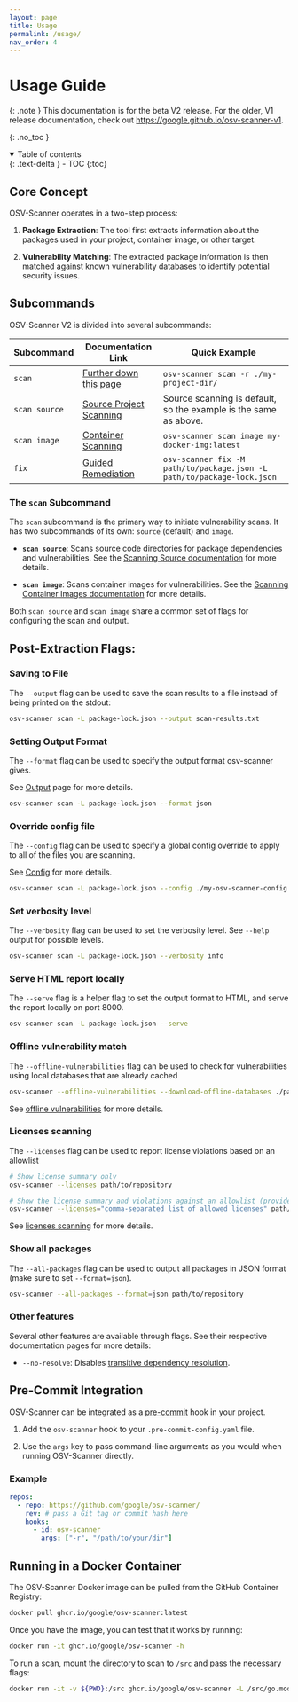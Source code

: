 ```yaml
---
layout: page
title: Usage
permalink: /usage/
nav_order: 4
---
```


# Usage Guide

{: .note }
This documentation is for the beta V2 release. For the older, V1 release documentation, check out <https://google.github.io/osv-scanner-v1>.

{: .no_toc }

<details open markdown="block">
  <summary>
    Table of contents
  </summary>
  {: .text-delta }
- TOC
{:toc}
</details>

## Core Concept

OSV-Scanner operates in a two-step process:

1. **Package Extraction**: The tool first extracts information about the packages used in your project, container image, or other target.

2. **Vulnerability Matching**: The extracted package information is then matched against known vulnerability databases to identify potential security issues.

## Subcommands

OSV-Scanner V2 is divided into several subcommands:

| Subcommand    | Documentation Link                                   | Quick Example                                                          |
| ------------- | ---------------------------------------------------- | ---------------------------------------------------------------------- |
| `scan`        | [Further down this page](./usage.md#scan-subcommand) | `osv-scanner scan -r ./my-project-dir/`                                |
| `scan source` | [Source Project Scanning]()                          | Source scanning is default, so the example is the same as above.       |
| `scan image`  | [Container Scanning](./container-image-scanning.md)  | `osv-scanner scan image my-docker-img:latest`                          |
| `fix`         | [Guided Remediation](./guided-remediation.md)        | `osv-scanner fix -M path/to/package.json -L path/to/package-lock.json` |

### The `scan` Subcommand

The `scan` subcommand is the primary way to initiate vulnerability scans. It has two subcommands of its own: `source` (default) and `image`.

- **`scan source`**: Scans source code directories for package dependencies and vulnerabilities. See the [Scanning Source documentation](./scan-source.md) for more details.

- **`scan image`**: Scans container images for vulnerabilities. See the [Scanning Container Images documentation](./scan-image.md) for more details.

Both `scan source` and `scan image` share a common set of flags for configuring the scan and output.

## Post-Extraction Flags:

### Saving to File

The `--output` flag can be used to save the scan results to a file instead of being printed on the stdout:

```bash
osv-scanner scan -L package-lock.json --output scan-results.txt
```

### Setting Output Format

The `--format` flag can be used to specify the output format osv-scanner gives.

See [Output](./output.md) page for more details.

```bash
osv-scanner scan -L package-lock.json --format json
```

### Override config file

The `--config` flag can be used to specify a global config override to apply to all of the files you are scanning.

See [Config](./configuration.md) for more details.

```bash
osv-scanner scan -L package-lock.json --config ./my-osv-scanner-config.toml
```

### Set verbosity level

The `--verbosity` flag can be used to set the verbosity level. See `--help` output for possible levels.

```bash
osv-scanner scan -L package-lock.json --verbosity info
```

### Serve HTML report locally

The `--serve` flag is a helper flag to set the output format to HTML, and serve the report locally on port 8000.

```bash
osv-scanner scan -L package-lock.json --serve
```

### Offline vulnerability match

The `--offline-vulnerabilities` flag can be used to check for vulnerabilities using local databases that are already cached

```bash
osv-scanner --offline-vulnerabilities --download-offline-databases ./path/to/your/dir
```

See [offline vulnerabilities](./offline-mode.md) for more details.

### Licenses scanning

The `--licenses` flag can be used to report license violations based on an allowlist

```bash
# Show license summary only
osv-scanner --licenses path/to/repository

# Show the license summary and violations against an allowlist (provide the list after the = sign):
osv-scanner --licenses="comma-separated list of allowed licenses" path/to/directory
```

See [licenses scanning](./license-scanning.md) for more details.

### Show all packages

The `--all-packages` flag can be used to output all packages in JSON format (make sure to set `--format=json`).

```bash
osv-scanner --all-packages --format=json path/to/repository
```

### Other features

Several other features are available through flags. See their respective documentation pages for more details:

- `--no-resolve`: Disables [transitive dependency resolution](./supported_languages_and_lockfiles.md).

## Pre-Commit Integration

OSV-Scanner can be integrated as a [pre-commit](https://pre-commit.com) hook in your project.

1.  Add the `osv-scanner` hook to your `.pre-commit-config.yaml` file.

2.  Use the `args` key to pass command-line arguments as you would when running OSV-Scanner directly.

### Example

```yaml
repos:
  - repo: https://github.com/google/osv-scanner/
    rev: # pass a Git tag or commit hash here
    hooks:
      - id: osv-scanner
        args: ["-r", "/path/to/your/dir"]
```

## Running in a Docker Container

The OSV-Scanner Docker image can be pulled from the GitHub Container Registry:

```bash
docker pull ghcr.io/google/osv-scanner:latest
```

Once you have the image, you can test that it works by running:

```bash
docker run -it ghcr.io/google/osv-scanner -h
```

To run a scan, mount the directory to scan to `/src` and pass the necessary flags:

```bash
docker run -it -v ${PWD}:/src ghcr.io/google/osv-scanner -L /src/go.mod
```
